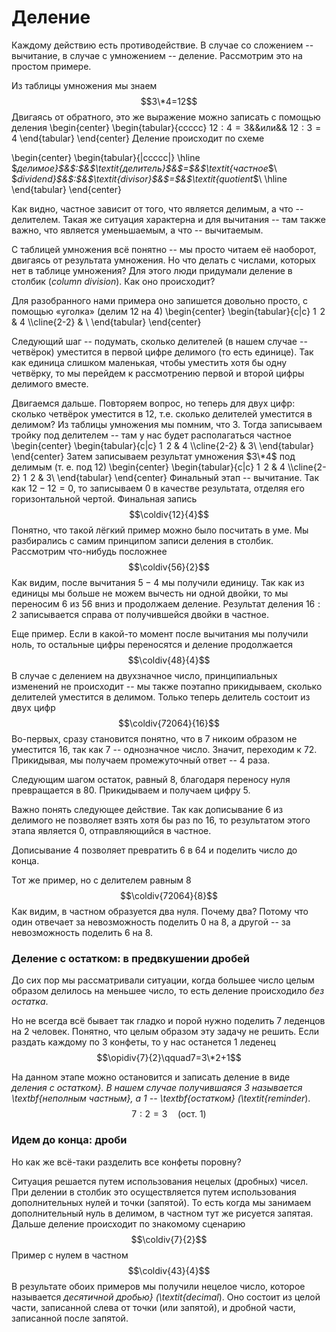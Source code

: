 # Деление

Каждому действию есть противодействие. В случае со сложением -- вычитание, в случае с умножением -- деление. Рассмотрим это на простом примере.

Из таблицы умножения мы знаем
$$3\*4=12$$
Двигаясь от обратного, это же выражение можно записать с помощью деления
\begin{center}
\begin{tabular}{ccccc}
$12:4=3$&&или&&
$12:3=4$
\end{tabular}
\end{center}
Деление происходит по схеме

\begin{center}
\begin{tabular}{|ccccc|}
\hline
$_делимое}$&$:$&$\textit{делитель}$&$=$&$\textit{частное_$\\
$_dividend}$&$:$&$\textit{divisor}$&$=$&$\textit{quotient_$\\
\hline
\end{tabular}
\end{center}

Как видно, частное зависит от того, что является делимым, а что -- делителем. Такая же ситуация характерна и для вычитания -- там также важно, что является уменьшаемым, а что -- вычитаемым.

С таблицей умножения всё понятно -- мы просто читаем её наоборот, двигаясь от результата умножения. Но что делать с числами, которых нет в таблице умножения? Для этого люди придумали деление в столбик (_column division_). Как оно происходит?

Для разобранного нами примера оно запишется довольно просто, с помощью «уголка» (делим $12$ на $4$)
\begin{center}
\begin{tabular}{c|c}
$1\;\,2$ & $4$ \\\cline{2-2}
& \\
\end{tabular}
\end{center}

Следующий шаг -- подумать, сколько делителей (в нашем случае -- четвёрок) уместится в первой цифре делимого (то есть единице). Так как единица слишком маленькая, чтобы уместить хотя бы одну четвёрку, то мы перейдем к рассмотрению первой и второй цифры делимого вместе.

Двигаемся дальше. Повторяем вопрос, но теперь для двух цифр: сколько четвёрок уместится в $12$, т.е. сколько делителей уместится в делимом? Из таблицы умножения мы помним, что $3$. Тогда записываем тройку под делителем -- там у нас будет располагаться частное
\begin{center}
\begin{tabular}{c|c}
$1\;\,2$ & $4$ \\\cline{2-2}
& $3$\\
\end{tabular}
\end{center}
Затем записываем результат умножения $3\*4$ под делимым (т. е. под $12$)
\begin{center}
\begin{tabular}{c|c}
$1\;\,2$ & $4$ \\\cline{2-2}
$1\;\,2$ & $3$\\
\end{tabular}
\end{center}
Финальный этап -- вычитание. Так как $12-12=0$, то записываем $0$ в качестве результата, отделяя его горизонтальной чертой. Финальная запись
$$\coldiv{12}{4}$$
Понятно, что такой лёгкий пример можно было посчитать в уме. Мы разбирались с самим принципом записи деления в столбик. Рассмотрим что-нибудь посложнее
$$\coldiv{56}{2}$$
Как видим, после вычитания $5-4$ мы получили единицу. Так как из единицы мы больше не можем вычесть ни одной двойки, то мы переносим $6$ из $56$ вниз и продолжаем деление. Результат деления $16:2$ записывается справа от получившейся двойки в частное.

Еще пример. Если в какой-то момент после вычитания мы получили ноль, то остальные цифры переносятся и деление продолжается
$$\coldiv{48}{4}$$
В случае с делением на двухзначное число, принципиальных изменений не происходит -- мы также поэтапно прикидываем, сколько делителей уместится в делимом. Только теперь делитель состоит из двух цифр
$$\coldiv{72064}{16}$$
Во-первых, сразу становится понятно, что в $7$ никоим образом не уместится $16$, так как $7$ -- однозначное число. Значит, переходим к $72$. Прикидывая, мы получаем промежуточный ответ -- $4$ раза.

Следующим шагом остаток, равный $8$, благодаря переносу нуля превращается в $80$. Прикидываем и получаем цифру $5$.

Важно понять следующее действие. Так как дописывание $6$ из делимого не позволяет взять хотя бы раз по $16$, то результатом этого этапа является $0$, отправляющийся в частное.

Дописывание $4$ позволяет превратить $6$ в $64$ и поделить число до конца.

Тот же пример, но с делителем равным 8
$$\coldiv{72064}{8}$$
Как видим, в частном образуется два нуля. Почему два? Потому что один отвечает за невозможность поделить $0$ на $8$, а другой -- за невозможность поделить $6$ на $8$.

### Деление с остатком: в предвкушении дробей

До сих пор мы рассматривали ситуации, когда большее число целым образом делилось на меньшее число, то есть деление происходило _без остатка_.

Но не всегда всё бывает так гладко и порой нужно поделить $7$ леденцов на $2$ человек. Понятно, что целым образом эту задачу не решить. Если раздать каждому по $3$ конфеты, то у нас останется $1$ леденец
$$\opidiv{7}{2}\qquad7=3\*2+1$$

На данном этапе можно остановится и записать деление в виде _деления с остатком}. В нашем случае получившаяся $3$ называется \textbf{неполным частным}, а $1$ -- \textbf{остатком} (\textit{reminder_).
$$7:2=3\quad(\text{ост. }1)$$

### Идем до конца: дроби

Но как же всё-таки разделить все конфеты поровну?

Ситуация решается путем использования нецелых (дробных) чисел. При делении в столбик это осуществляется путем использования дополнительных нулей и точки (запятой). То есть когда мы занимаем дополнительный нуль в делимом, в частном тут же рисуется запятая. Дальше деление происходит по знакомому сценарию
$$\coldiv{7}{2}$$
Пример с нулем в частном
$$\coldiv{43}{4}$$
В результате обоих примеров мы получили нецелое число, которое называется _десятичной дробью} (\textit{decimal_). Оно состоит из целой части, записанной слева от точки (или запятой), и дробной части, записанной после запятой.
